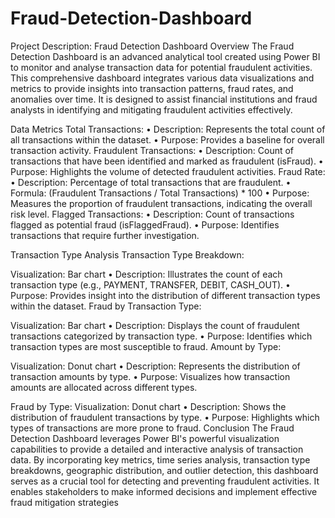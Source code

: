 # Fraud-Detection-Dashboard
Project Description: Fraud Detection Dashboard
Overview
The Fraud Detection Dashboard is an advanced analytical tool created using Power BI to monitor and analyse transaction data for potential fraudulent activities. This comprehensive dashboard integrates various data visualizations and metrics to provide insights into transaction patterns, fraud rates, and anomalies over time. It is designed to assist financial institutions and fraud analysts in identifying and mitigating fraudulent activities effectively.

Data Metrics
Total Transactions:
•	Description: Represents the total count of all transactions within the dataset.
•	Purpose: Provides a baseline for overall transaction activity.
Fraudulent Transactions:
•	Description: Count of transactions that have been identified and marked as fraudulent (isFraud).
•	Purpose: Highlights the volume of detected fraudulent activities.
Fraud Rate:
•	Description: Percentage of total transactions that are fraudulent.
•	Formula: (Fraudulent Transactions / Total Transactions) * 100
•	Purpose: Measures the proportion of fraudulent transactions, indicating the overall risk level.
Flagged Transactions:
•	Description: Count of transactions flagged as potential fraud (isFlaggedFraud).
•	Purpose: Identifies transactions that require further investigation.

Transaction Type Analysis
Transaction Type Breakdown:

Visualization:
 Bar chart
•	Description: Illustrates the count of each transaction type (e.g., PAYMENT, TRANSFER, DEBIT, CASH_OUT).
•	Purpose: Provides insight into the distribution of different transaction types within the dataset.
Fraud by Transaction Type:

Visualization:
 Bar chart
•	Description: Displays the count of fraudulent transactions categorized by transaction type.
•	Purpose: Identifies which transaction types are most susceptible to fraud.
Amount by Type:

Visualization: 
Donut chart
•	Description: Represents the distribution of transaction amounts by type.
•	Purpose: Visualizes how transaction amounts are allocated across different types.

Fraud by Type:
Visualization:
 Donut chart
•	Description: Shows the distribution of fraudulent transactions by type.
•	Purpose: Highlights which types of transactions are more prone to fraud.
Conclusion
The Fraud Detection Dashboard leverages Power BI's powerful visualization capabilities to provide a detailed and interactive analysis of transaction data. By incorporating key metrics, time series analysis, transaction type breakdowns, geographic distribution, and outlier detection, this dashboard serves as a crucial tool for detecting and preventing fraudulent activities. It enables stakeholders to make informed decisions and implement effective fraud mitigation strategies

